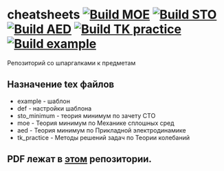 # cheatsheets [![Build MOE](../../actions/workflows/moe.yml/badge.svg)](../../actions/workflows/moe.yml) [![Build STO](../../actions/workflows/sto_minimum.yml/badge.svg)](../../actions/workflows/sto_minimum.yml) [![Build AED](../../actions/workflows/aed.yml/badge.svg)](../../actions/workflows/aed.yml) [![Build TK practice](../../actions/workflows/tk_practice.yml/badge.svg)](../../actions/workflows/aed.yml) [![Build example](../../actions/workflows/example.yml/badge.svg)](../../actions/workflows/example.yml)
Репозиторий со шпаргалками к предметам

## Назначение tex файлов
* example - шаблон
* def - настройки шаблона
* sto_minimum - теория минимум по зачету СТО
* moe - Теория минимум по Механике сплошных сред
* aed - Теория минимум по Прикладной электродинамике
* tk_practice - Методы решений задач по Теории колебаний

## PDF лежат в [этом](https://github.com/rf-slf-4x1/cheatsheets-pdf) репозитории.
